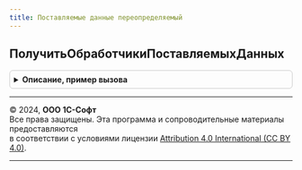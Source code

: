 ```yaml
---
title: Поставляемые данные переопределяемый
---
```



## ПолучитьОбработчикиПоставляемыхДанных
<details style="margin: 1em 0; padding: 0.5em; border: 1px solid #ccc; border-radius: 6px;">

<summary style="font-weight: bold; cursor: pointer;">Описание, пример вызова</summary>

```bsl

////////////////////////////////////////////////////////////////////////////////
// Процедуры и функции для подсистемы ПоставляемыеДанные
// общий модуль ПоставляемыеДанныеПереопределяемый.
//

// Зарегистрировать обработчики поставляемых данных.
// @skip-warning ПустойМетод - переопределяемый метод.
//
// При получении уведомления о доступности новых общих данных, вызывается процедуры.
// ДоступныНовыеДанные модулей, зарегистрированных через ПолучитьОбработчикиПоставляемыхДанных.
// В процедуру передается Дескриптор - ОбъектXDTO Descriptor.
//
// В случае, если ДоступныНовыеДанные устанавливает аргумент Загружать в значение Истина,
// данные загружаются, дескриптор и путь к файлу с данными передаются в процедуру.
// ОбработатьНовыеДанные. Файл будет автоматически удален после завершения процедуры.
// Если в менеджере сервиса не был указан файл - значение аргумента равно Неопределено.
//
// Параметры:
//   Обработчики - ТаблицаЗначений - таблица для добавления обработчиков с колонками:
//     * ВидДанных - Строка - код вида данных, обрабатываемый обработчиком.
//     * КодОбработчика - Строка - будет использоваться при восстановлении обработки данных после сбоя.
//     * Обработчик - ОбщийМодуль - модуль, содержащий следующие процедуры:
//		  	ДоступныНовыеДанные(Дескриптор, Загружать) Экспорт
//			ОбработатьНовыеДанные(Дескриптор, ПутьКФайлу) Экспорт
//			ОбработкаДанныхОтменена(Дескриптор) Экспорт
//
Процедура ПолучитьОбработчикиПоставляемыхДанных(Обработчики) Экспорт
```

Пример вызова
```bsl
ПоставляемыеДанныеПереопределяемый.ПолучитьОбработчикиПоставляемыхДанных(Обработчики) 
```
</details>

---

© 2024, **ООО 1С-Софт**  
Все права защищены. Эта программа и сопроводительные материалы предоставляются  
в соответствии с условиями лицензии [Attribution 4.0 International (CC BY 4.0)](https://creativecommons.org/licenses/by/4.0/legalcode).

---
